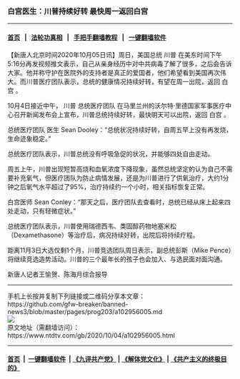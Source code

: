 ### 白宫医生：川普持续好转 最快周一返回白宫
------------------------

#### [首页](https://github.com/gfw-breaker/banned-news3/blob/master/README.md) &nbsp;&nbsp;|&nbsp;&nbsp; [法轮功真相](https://github.com/begood0513/basic/blob/master/README.md)  &nbsp;&nbsp;|&nbsp;&nbsp; [手把手翻墙教程](https://github.com/gfw-breaker/guides/wiki)  &nbsp;&nbsp;|&nbsp;&nbsp; [一键翻墙软件](https://github.com/gfw-breaker/nogfw/blob/master/README.md)  



<div><div class="post_content" itemprop="articleBody">
 <p>
  【新唐人北京时间2020年10月05日讯】周日，美国总统
  <ok href="https://www.ntdtv.com/gb/川普.htm">
   川普
  </ok>
  在美东时间下午5:16分再发视频推文表示，自己从亲身经历中对中共病毒了解了很多，之后会告诉大家。他并称守护在医院外的支持者是真正的爱国者，他们希望看到美国再次伟大。而川普医疗团队表示，总统的健康情况持续好转，有望在周一出院，返回
  <ok href="https://www.ntdtv.com/gb/白宫.htm">
   白宫
  </ok>
  。
 </p>
 <p>
  10月4日接近中午，
  <ok href="https://www.ntdtv.com/gb/川普.htm">
   川普
  </ok>
  <ok href="https://www.ntdtv.com/gb/总统医疗团队.htm">
   总统医疗团队
  </ok>
  在马里兰州的沃尔特·里德国家军事医疗中心召开新闻发布会上宣布，川普总统持续好转，最快明天可以出院，返回
  <ok href="https://www.ntdtv.com/gb/白宫.htm">
   白宫
  </ok>
  。
 </p>
 <p>
  <ok href="https://www.ntdtv.com/gb/总统医疗团队.htm">
   总统医疗团队
  </ok>
  医生 Sean Dooley：“总统状况持续好转，自周五早上没有再发烧，生命迹象稳定。”
 </p>
 <p>
  总统医疗团队表示，川普总统没有呼吸急促的状况，并能够四处自由走动。
 </p>
 <p>
  周五上午，川普出现短暂高烧和血氧浓度下降现象，虽然总统坚定的认为自己不需要补充氧气，但医疗团队为防止病情发展，还是为川普进行了供氧治疗，大约1分钟之后氧气水平超过了95%，治疗持续约一个小时，相关指标恢复正常。
 </p>
 <p>
  白宫医师 Sean Conley：“那天之后，医疗团队去查看时，总统已经从床上起来四处走动，只有轻微症状。”
 </p>
 <p>
  总统医疗团队表示，川普使用瑞德西韦、类固醇药物地塞米松（Dexamethasone）等治疗后，病况持续好转，出院后将持续疗程。
 </p>
 <p>
  距离11月3日大选仅剩1个月，川普竞选团队周日表示，副总统彭斯（Mike Pence）将继续竞选造势活动。川普的三个最年长的孩子也会加入、与选民面对面沟通。
 </p>
 <p>
  新唐人记者王愉贺、陈海月综合报导
 </p>
 <div class="single_ad">
 </div>
</div>
</div>
<hr/>
手机上长按并复制下列链接或二维码分享本文章：<br/>
https://github.com/gfw-breaker/banned-news3/blob/master/pages/prog203/a102956005.md <br/>
<a href='https://github.com/gfw-breaker/banned-news3/blob/master/pages/prog203/a102956005.md'><img src='https://github.com/gfw-breaker/banned-news3/blob/master/pages/prog203/a102956005.md.png'/></a> <br/>
原文地址（需翻墙访问）：https://www.ntdtv.com/gb/2020/10/04/a102956005.html


------------------------
#### [首页](https://github.com/gfw-breaker/banned-news3/blob/master/README.md) &nbsp;|&nbsp; [一键翻墙软件](https://github.com/gfw-breaker/nogfw/blob/master/README.md) &nbsp;| [《九评共产党》](https://github.com/gfw-breaker/9ping.md/blob/master/README.md#九评之一评共产党是什么) | [《解体党文化》](https://github.com/gfw-breaker/jtdwh.md/blob/master/README.md) | [《共产主义的终极目的》](https://github.com/gfw-breaker/gczydzjmd.md/blob/master/README.md)


<img src='http://gfw-breaker.win/banned-news3/pages/prog203/a102956005.md' width='0px' height='0px'/>